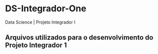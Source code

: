 # DS-Integrador-One
Data Science | Projeto Integrador I
## Arquivos utilizados para o desenvolvimento do Projeto Integrador 1
